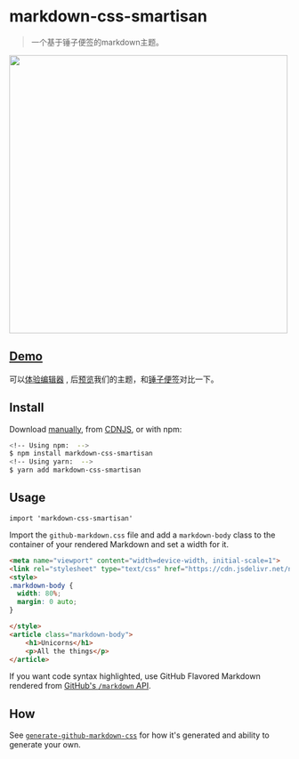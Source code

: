 # markdown-css-smartisan

> 一个基于锤子便签的markdown主题。

[<img src="https://nihaojob.github.io/markdown-css-smartisan/demo.png" width="500">](https://nihaojob.github.io/markdown-css-smartisan)

## [Demo](https://nihaojob.github.io/markdown-css-smartisan)
可以[体验编辑器](https://nihaojob.github.io/markdown-css-smartisan/examples/index.html)
, 后[预览](https://nihaojob.github.io/markdown-css-smartisan)我们的主题，和[锤子便签](https://yun.smartisan.com/apps/note/md.html)对比一下。

## Install

Download [manually](https://github.com/nihaojob/https://nihaojob.github.io/markdown-css-smartisan/blob/main/github-markdown.css), from [CDNJS](https://cdn.jsdelivr.net/npm/markdown-css-smartisan/github-markdown.css), or with npm:

```bash
<!-- Using npm:  -->
$ npm install markdown-css-smartisan
<!-- Using yarn:  -->
$ yarn add markdown-css-smartisan
```

## Usage



```
import 'markdown-css-smartisan'
```
Import the `github-markdown.css` file and add a `markdown-body` class to the container of your rendered Markdown and set a width for it.

```html
<meta name="viewport" content="width=device-width, initial-scale=1">
<link rel="stylesheet" type="text/css" href="https://cdn.jsdelivr.net/npm/markdown-css-smartisan/github-markdown.css" />
<style>
.markdown-body {
  width: 80%;
  margin: 0 auto;
}

</style>
<article class="markdown-body">
	<h1>Unicorns</h1>
	<p>All the things</p>
</article>
```

If you want code syntax highlighted, use GitHub Flavored Markdown rendered from [GitHub's `/markdown` API](https://docs.github.com/en/free-pro-team@latest/rest/reference/markdown).

## How

See [`generate-github-markdown-css`](https://github.com/sindresorhus/generate-github-markdown-css) for how it's generated and ability to generate your own.

<!-- ## Dev

Run `npm run make` to update the CSS. -->
